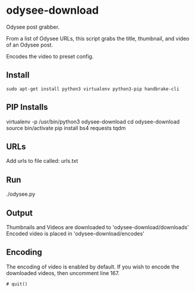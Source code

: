 # odysee-download
Odysee post grabber.

From a list of Odysee URLs, this script grabs the title, thumbnail, and video of an Odysee post.

Encodes the video to preset config.

## Install

```code
sudo apt-get install python3 virtualenv python3-pip handbrake-cli
```

## PIP Installs

virtualenv -p /usr/bin/python3 odysee-download
cd odysee-download
source bin/activate
pip install bs4 requests tqdm

## URLs

Add urls to file called: urls.txt

## Run

./odysee.py

## Output

Thumbnails and Videos are downloaded to 'odysee-download/downloads'
Encoded video is placed in 'odysee-download/encodes'

## Encoding

The encoding of video is enabled by default. If you wish to encode the downloaded videos, then uncomment line 167.

```code
# quit()
```